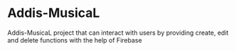 # Addis-MusicaL
Addis-MusicaL project that can interact with users by providing create, edit and delete functions with the help of Firebase
